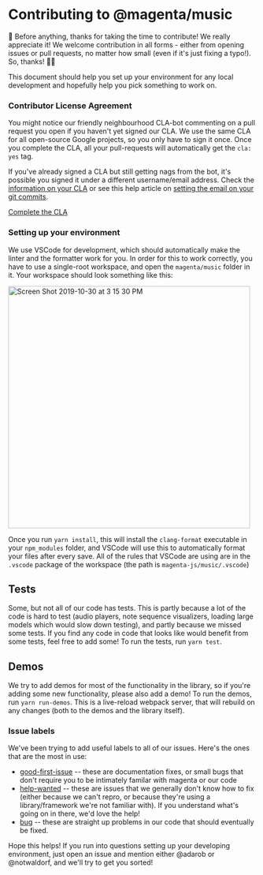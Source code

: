 # Contributing to @magenta/music

🎉 Before anything, thanks for taking the time to contribute! We really appreciate it!
We welcome contribution in all forms - either from opening issues or pull requests,
no matter how small (even if it's just fixing a typo!). So, thanks! 🙌💕

This document should help you set up your environment for any local development and
hopefully help you pick something to work on.

### Contributor License Agreement

You might notice our friendly neighbourhood CLA-bot commenting on a pull request you
open if you haven't yet signed our CLA. We use the same CLA for all open-source
Google projects, so you only have to sign it once. Once you complete the CLA,
all your pull-requests will automatically get the `cla: yes` tag.

If you've already signed a CLA but still getting nags from the bot, it's possible
you signed it under a different username/email address. Check the [information on your CLA](https://cla.developers.google.com/clas) or see this help article on [setting the email on your git commits](https://help.github.com/articles/setting-your-email-in-git/).

[Complete the CLA](https://cla.developers.google.com/clas)

### Setting up your environment
We use VSCode for development, which should automatically make the linter and
the formatter work for you. In order for this to work correctly, you have to
use a single-root workspace, and open the `magenta/music` folder in it. Your
workspace should look something like this:

<img width="491" alt="Screen Shot 2019-10-30 at 3 15 30 PM" src="https://user-images.githubusercontent.com/1369170/67903164-20db0900-fb28-11e9-8961-2b55b2eefe03.png">

Once you run `yarn install`, this will install the `clang-format` executable
in your `npm_modules` folder, and VSCode will use this to automatically format
your files after every save. All of the rules that VSCode are using are in the
`.vscode` package of the workspace (the path is `magenta-js/music/.vscode`)

## Tests
Some, but not all of our code has tests. This is partly because a lot of
the code is hard to test (audio players, note sequence visualizers, loading large
models which would slow down testing), and partly because we missed some tests.
If you find any code in code that looks like would benefit from some tests,
feel free to add some! To run the tests, run `yarn test`.

## Demos
We try to add demos for most of the functionality in the library, so if
you're adding some new functionality, please also add a demo! To run the demos,
run `yarn run-demos`. This is a live-reload webpack server, that will rebuild
on any changes (both to the demos and the library itself).

### Issue labels
We've been trying to add useful labels to all of our issues. Here's the
ones that are the most in use:
- [good-first-issue](https://github.com/tensorflow/magenta-js/issues?q=is%3Aissue+is%3Aopen+label%3A%22good+first+issue%22) -- these are documentation fixes, or small
bugs that don't require you to be intimately familar with magenta or our code
- [help-wanted](https://github.com/tensorflow/magenta-js/issues?q=is%3Aissue+is%3Aopen+label%3A%22help+wanted%22) -- these are issues that we generally don't know
how to fix (either because we can't repro, or because they're using a library/framework
we're not familiar with). If you understand what's going on in there, we'd love
the help!
- [bug](https://github.com/tensorflow/magenta-js/issues?q=is%3Aissue+is%3Aopen+label%3Abug) --
these are straight up problems in our code that should eventually be fixed.

Hope this helps! If you run into questions setting up your developing environment,
just open an issue and mention either @adarob or @notwaldorf, and we'll try to get
you sorted!
